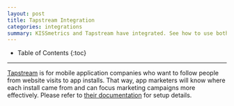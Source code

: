 ```yaml
---
layout: post
title: Tapstream Integration
categories: integrations
summary: KISSmetrics and Tapstream have integrated. See how to use both products with each other.
---
```

* Table of Contents
{:toc}
* * *

[Tapstream][1] is for mobile application companies who want to follow people from website visits to app installs. That way, app marketers will know where each install came from and can focus marketing campaigns more effectively. Please refer to [their documentation][2] for setup details.

[1]: https://tapstream.com/
[2]: https://tapstream.com/developer/kissmetrics/